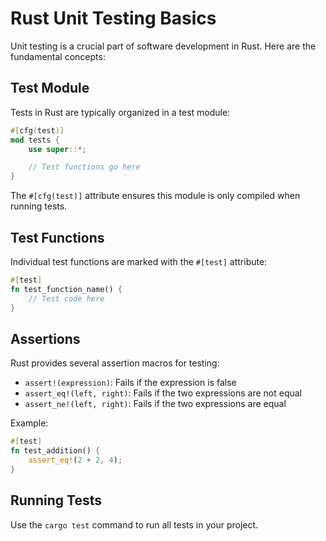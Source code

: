 # Rust Unit Testing Basics

Unit testing is a crucial part of software development in Rust. Here are the fundamental concepts:

## Test Module

Tests in Rust are typically organized in a test module:

```rust
#[cfg(test)]
mod tests {
    use super::*;

    // Test functions go here
}
```

The `#[cfg(test)]` attribute ensures this module is only compiled when running tests.

## Test Functions

Individual test functions are marked with the `#[test]` attribute:

```rust
#[test]
fn test_function_name() {
    // Test code here
}
```

## Assertions

Rust provides several assertion macros for testing:

- `assert!(expression)`: Fails if the expression is false
- `assert_eq!(left, right)`: Fails if the two expressions are not equal
- `assert_ne!(left, right)`: Fails if the two expressions are equal

Example:

```rust
#[test]
fn test_addition() {
    assert_eq!(2 + 2, 4);
}
```

## Running Tests

Use the `cargo test` command to run all tests in your project.

